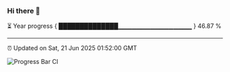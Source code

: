 ### Hi there 👋

⏳ Year progress { ██████████████▁▁▁▁▁▁▁▁▁▁▁▁▁▁▁▁ } 46.87 %

---

⏰ Updated on Sat, 21 Jun 2025 01:52:00 GMT

![Progress Bar CI](https://github.com/liununu/liununu/workflows/Progress%20Bar%20CI/badge.svg)
